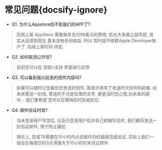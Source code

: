 # 常见问题{docsify-ignore}

- Q1. 为什么Appstore找不到我们的APP了?
> 应用上架 AppStore 需要每年支付99美元的费用, 拾光大多属公益项目, 其实从运营到现在 基本没有任何收益. 所以 暂时就不续费Apple Developer账户了. 后续上架时间 待定.
  
- Q2. 如何取消公开信?
> 目前您可以在 官网>支持 界面进行反馈

- Q3. 可以看到我以前发的信件内容吗?
> 如果可以随时让您看到您发送的信件, 那或许违背了发送时光信件的初衷. 向未来寄送一封信, 寄送的不光是信里的文字, 更是当时您心情,对未来的期许... 我们更希望 您可以在期待的时刻收到它.

- Q4. 邮件验证时效?
> 当未登录用户写信后, 以及已登录用户给非自己邮箱写信时, 我们都将发送一封验证邮件, 用于防止骚扰. 
> 
> 理论上, 您或TA需要在10小时内点击邮件内的链接完成验证, 实际上我们一般会在每周日的3点清理大于10小时的未验证邮件.